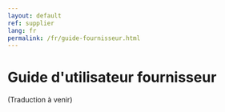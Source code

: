 ```yaml
---
layout: default
ref: supplier
lang: fr
permalink: /fr/guide-fournisseur.html
---
```


# Guide d'utilisateur fournisseur

(Traduction à venir)
